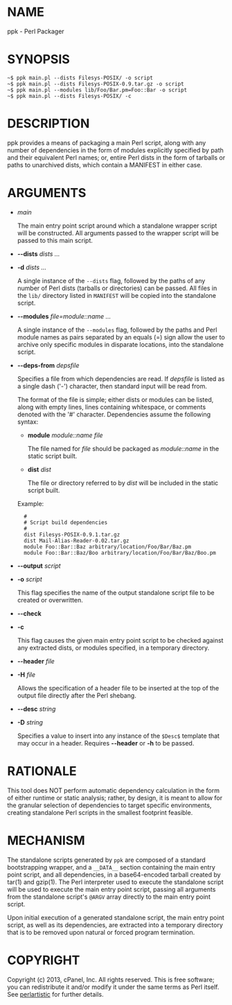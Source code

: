 # NAME

ppk - Perl Packager

# SYNOPSIS

    ~$ ppk main.pl --dists Filesys-POSIX/ -o script
    ~$ ppk main.pl --dists Filesys-POSIX-0.9.tar.gz -o script
    ~$ ppk main.pl --modules lib/Foo/Bar.pm=Foo::Bar -o script
    ~$ ppk main.pl --dists Filesys-POSIX/ -c

# DESCRIPTION

ppk provides a means of packaging a main Perl script, along with any number
of dependencies in the form of modules explicitly specified by path and their
equivalent Perl names; or, entire Perl dists in the form of tarballs or paths
to unarchived dists, which contain a MANIFEST in either case.

# ARGUMENTS

- _main_

    The main entry point script around which a standalone wrapper script will be
    constructed.  All arguments passed to the wrapper script will be passed to this
    main script.

- __--dists__ _dists ..._
- __-d__ _dists ..._

    A single instance of the `--dists` flag, followed by the paths of any number
    of Perl dists (tarballs or directories) can be passed.  All files in the
    `lib/` directory listed in `MANIFEST` will be copied into the standalone
    script.

- __--modules__ _file=module::name ..._

    A single instance of the `--modules` flag, followed by the paths and Perl
    module names as pairs separated by an equals (=) sign allow the user to archive
    only specific modules in disparate locations, into the standalone script.

- __--deps-from__ _depsfile_

    Specifies a file from which dependencies are read.  If _depsfile_ is listed as
    a single dash ('-') character, then standard input will be read from.

    The format of the file is simple; either dists or modules can be listed, along
    with empty lines, lines containing whitespace, or comments denoted with the '#'
    character.  Dependencies assume the following syntax:

    - __module__ _module::name_ _file_

        The file named for _file_ should be packaged as _module::name_ in the static
        script built.

    - __dist__ _dist_

        The file or directory referred to by _dist_ will be included in the static
        script built.

    Example:

        #
        # Script build dependencies
        #
        dist Filesys-POSIX-0.9.1.tar.gz
        dist Mail-Alias-Reader-0.02.tar.gz
        module Foo::Bar::Baz arbitrary/location/Foo/Bar/Baz.pm
        module Foo::Bar::Baz/Boo arbitrary/location/Foo/Bar/Baz/Boo.pm

- __--output__ _script_
- __-o__ _script_

    This flag specifies the name of the output standalone script file to be created
    or overwritten.

- __--check__
- __-c__

    This flag causes the given main entry point script to be checked against any
    extracted dists, or modules specified, in a temporary directory.

- __--header__ _file_
- __-H__ _file_

    Allows the specification of a header file to be inserted at the top of the
    output file directly after the Perl shebang.

- __--desc__ _string_
- __-D__ _string_

    Specifies a value to insert into any instance of the `$Desc$` template that
    may occur in a header.  Requires __--header__ or __-h__ to be passed.

# RATIONALE

This tool does NOT perform automatic dependency calculation in the form of
either runtime or static analysis; rather, by design, it is meant to allow
for the granular selection of dependencies to target specific environments,
creating standalone Perl scripts in the smallest footprint feasible.

# MECHANISM

The standalone scripts generated by `ppk` are composed of a standard
bootstrapping wrapper, and a `__DATA__` section containing the main entry
point script, and all dependencies, in a base64-encoded tarball created by
tar(1) and gzip(1).  The Perl interpreter used to execute the standalone
script will be used to execute the main entry point script, passing all
arguments from the standalone script's `@ARGV` array directly to the
main entry point script.

Upon initial execution of a generated standalone script, the main entry point
script, as well as its dependencies, are extracted into a temporary directory
that is to be removed upon natural or forced program termination.

# COPYRIGHT

Copyright (c) 2013, cPanel, Inc.  All rights reserved.  This is free software;
you can redistribute it and/or modify it under the same terms as Perl itself.
See [perlartistic](https://metacpan.org/pod/perlartistic) for further details.
